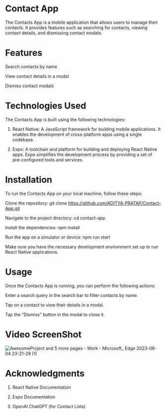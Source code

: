 # Contact App
The Contacts App is a mobile application that allows users to manage their contacts. It provides features such as searching for contacts, viewing contact details, and dismissing contact modals.

# Features
Search contacts by name

View contact details in a modal

Dismiss contact modals

# Technologies Used
The Contacts App is built using the following technologies:

1. React Native: A JavaScript framework for building mobile applications. It enables the development of cross-platform apps using a single codebase.

2.  Expo: A toolchain and platform for building and deploying React Native apps. Expo simplifies the development process by providing a set of pre-configured tools and services.

# Installation

To run the Contacts App on your local machine, follow these steps:

Clone the repository: git clone https://github.com/ADITYA-PRATAP/Contact-App.git

Navigate to the project directory: cd contact-app

Install the dependencies: npm install

Run the app on a simulator or device: npm run start

Make sure you have the necessary development environment set up to run React Native applications.

# Usage
Once the Contacts App is running, you can perform the following actions:


Enter a search query in the search bar to filter contacts by name.

Tap on a contact to view their details in a modal.

Tap the "Dismiss" button in the modal to close it.




# Video ScreenShot


![AwesomeProject and 5 more pages - Work - Microsoft_ Edge 2023-06-04 23-21-29 (1)](https://github.com/ADITYA-PRATAP/Contact-App/assets/72655723/695818f4-0418-4425-a0cf-760f15851067)

# Acknowledgments


1. React Native Documentation

2. Expo Documentation

3. OpenAI ChatGPT (for Contact Lists)

